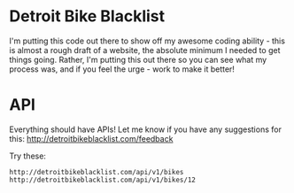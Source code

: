 # Detroit Bike Blacklist

I'm putting this code out there to show off my awesome coding ability - this is almost a rough draft of a website, the absolute minimum I needed to get things going. Rather, I'm putting this out there so you can see what my process was, and if you feel the urge - work to make it better!

# API

Everything should have APIs! Let me know if you have any suggestions for this: http://detroitbikeblacklist.com/feedback

Try these:

    http://detroitbikeblacklist.com/api/v1/bikes
    http://detroitbikeblacklist.com/api/v1/bikes/12

